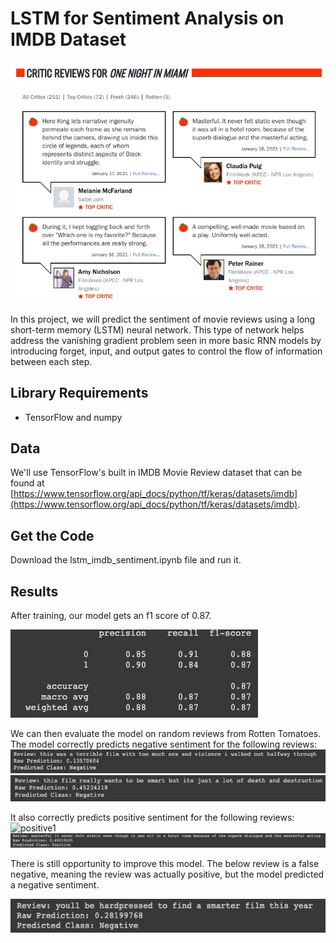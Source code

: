 # LSTM for Sentiment Analysis on IMDB Dataset

![rotten_tomatoes](https://github.com/chrispmaag/lstm_imdb_sentiment/blob/main/images/rotten_tomatoes.jpg)

In this project, we will predict the sentiment of movie reviews using a long short-term memory (LSTM) neural network. This type of network helps address the vanishing gradient problem seen in more basic RNN models by introducing forget, input, and output gates to control the flow of information between each step.

## Library Requirements
- TensorFlow and numpy

## Data
We'll use TensorFlow's built in IMDB Movie Review dataset that can be found at [https://www.tensorflow.org/api_docs/python/tf/keras/datasets/imdb](https://www.tensorflow.org/api_docs/python/tf/keras/datasets/imdb).

## Get the Code
Download the lstm_imdb_sentiment.ipynb file and run it.

## Results

After training, our model gets an f1 score of 0.87.

![model_results](https://github.com/chrispmaag/lstm_imdb_sentiment/blob/main/images/model_results.jpg)

We can then evaluate the model on random reviews from Rotten Tomatoes. The model correctly predicts negative sentiment for the following reviews:
![negative1](https://github.com/chrispmaag/lstm_imdb_sentiment/blob/main/images/negative1.jpg)
![negative2](https://github.com/chrispmaag/lstm_imdb_sentiment/blob/main/images/negative2.jpg)

It also correctly predicts positive sentiment for the following reviews:
![positive1](https://github.com/chrispmaag/lstm_imdb_sentiment/blob/main/images/postive1.jpg)
![positive2](https://github.com/chrispmaag/lstm_imdb_sentiment/blob/main/images/positive2.jpg)

There is still opportunity to improve this model. The below review is a false negative, meaning the review was actually positive, but the model predicted a negative sentiment.

![false_negative1](https://github.com/chrispmaag/lstm_imdb_sentiment/blob/main/images/false_negative1.jpg)